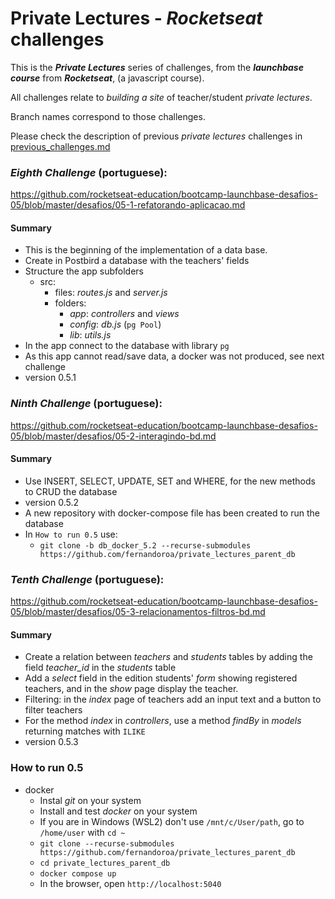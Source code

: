 # Private Lectures - ***Rocketseat*** challenges

This is the ***Private Lectures*** series of challenges, from the ***launchbase course*** from ***Rocketseat***, (a javascript course).  

All challenges relate to *building a site* of teacher/student *private lectures*.

Branch names correspond to those challenges.

Please check the description of previous *private lectures* challenges in [previous_challenges.md](previous_challenges.md)

### ***Eighth Challenge*** (portuguese):

https://github.com/rocketseat-education/bootcamp-launchbase-desafios-05/blob/master/desafios/05-1-refatorando-aplicacao.md

#### Summary

* This is the beginning of the implementation of a data base.
* Create in Postbird a database with the teachers' fields
* Structure the app subfolders
  - src:
    * files: *routes.js* and *server.js*
    * folders:
      * *app*: *controllers* and *views*
      * *config*: *db.js* (`pg Pool`)
      * *lib*: *utils.js*
* In the app connect to the database with library `pg`
* As this app cannot read/save data, a docker was not produced, see next challenge
* version 0.5.1

### ***Ninth Challenge*** (portuguese):

https://github.com/rocketseat-education/bootcamp-launchbase-desafios-05/blob/master/desafios/05-2-interagindo-bd.md

#### Summary

* Use INSERT, SELECT, UPDATE, SET and WHERE, for the new methods to CRUD the database
* version 0.5.2
* A new repository with docker-compose file has been created to run the database
* In `How to run 0.5` use:
  - `git clone -b db_docker_5.2 --recurse-submodules https://github.com/fernandoroa/private_lectures_parent_db`
### ***Tenth Challenge*** (portuguese):

https://github.com/rocketseat-education/bootcamp-launchbase-desafios-05/blob/master/desafios/05-3-relacionamentos-filtros-bd.md

#### Summary

* Create a relation between *teachers* and *students* tables by adding the field *teacher_id* in the *students* table
* Add a *select* field in the edition students' *form* showing registered teachers, and in the *show* page display the teacher.
* Filtering: in the *index* page of teachers add an input text and a button to filter teachers
* For the method *index* in *controllers*, use a method *findBy* in *models* returning matches with `ILIKE`
* version 0.5.3

### How to run 0.5

- docker
  * Instal *git* on your system
  * Install and test *docker* on your system
  * If you are in Windows (WSL2) don't use `/mnt/c/User/path`, go to `/home/user` with `cd ~`
  * `git clone --recurse-submodules https://github.com/fernandoroa/private_lectures_parent_db`
  * `cd private_lectures_parent_db`
  * `docker compose up`
  * In the browser, open `http://localhost:5040`